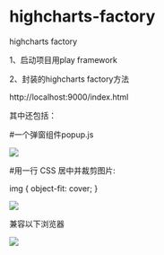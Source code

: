 # highcharts-factory

highcharts factory

1、启动项目用play framework

2、封装的highcharts factory方法

http://localhost:9000/index.html

其中还包括：

#一个弹窗组件popup.js

![](http://i.imgur.com/q4Ji8zW.png)

#用一行 CSS 居中并裁剪图片:

img {
     object-fit: cover;
}

![](http://i.imgur.com/wMl2RSf.png)

兼容以下浏览器

![](http://i.imgur.com/AhPr63d.png)



